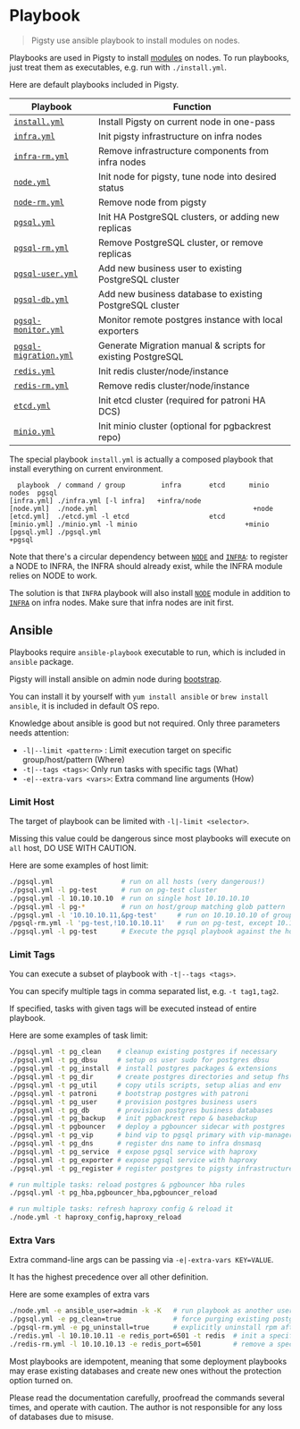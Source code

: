 # Playbook

> Pigsty use ansible playbook to install modules on nodes.

Playbooks are used in Pigsty to install [modules](ARCH#modules) on nodes.
To run playbooks, just treat them as executables, e.g. run with `./install.yml`.

Here are default playbooks included in Pigsty.

| Playbook                                                                                 | Function                                                    |
|------------------------------------------------------------------------------------------|-------------------------------------------------------------|
| [`install.yml`](https://github.com/vonng/pigsty/blob/master/install.yml)                 | Install Pigsty on current node in one-pass                  |
| [`infra.yml`](https://github.com/vonng/pigsty/blob/master/infra.yml)                     | Init pigsty infrastructure on infra nodes                   |
| [`infra-rm.yml`](https://github.com/vonng/pigsty/blob/master/infra-rm.yml)               | Remove infrastructure components from infra nodes           |
| [`node.yml`](https://github.com/vonng/pigsty/blob/master/node.yml)                       | Init node for pigsty, tune node into desired status         |
| [`node-rm.yml`](https://github.com/vonng/pigsty/blob/master/node-rm.yml)                 | Remove node from pigsty                                     |
| [`pgsql.yml`](https://github.com/vonng/pigsty/blob/master/pgsql.yml)                     | Init HA PostgreSQL clusters, or adding new replicas         |
| [`pgsql-rm.yml`](https://github.com/vonng/pigsty/blob/master/pgsql-rm.yml)               | Remove PostgreSQL cluster, or remove replicas               |
| [`pgsql-user.yml`](https://github.com/vonng/pigsty/blob/master/pgsql-user.yml)           | Add new business user to existing PostgreSQL cluster        |
| [`pgsql-db.yml`](https://github.com/vonng/pigsty/blob/master/pgsql-db.yml)               | Add new business database to existing PostgreSQL cluster    |
| [`pgsql-monitor.yml`](https://github.com/vonng/pigsty/blob/master/pgsql-monitor.yml)     | Monitor remote postgres instance with local exporters       |
| [`pgsql-migration.yml`](https://github.com/vonng/pigsty/blob/master/pgsql-migration.yml) | Generate Migration manual & scripts for existing PostgreSQL |
| [`redis.yml`](https://github.com/vonng/pigsty/blob/master/redis.yml)                     | Init redis cluster/node/instance                            |
| [`redis-rm.yml`](https://github.com/vonng/pigsty/blob/master/redis-rm.yml)               | Remove redis cluster/node/instance                          |
| [`etcd.yml`](https://github.com/vonng/pigsty/blob/master/etcd.yml)                       | Init etcd cluster (required for patroni HA DCS)             |
| [`minio.yml`](https://github.com/vonng/pigsty/blob/master/minio.yml)                     | Init minio cluster (optional for pgbackrest repo)           |

The special playbook `install.yml` is actually a composed playbook that install everything on current environment.

```
  playbook  / command / group         infra       etcd      minio   nodes  pgsql
[infra.yml] ./infra.yml [-l infra]   +infra/node 
[node.yml]  ./node.yml                                       +node
[etcd.yml]  ./etcd.yml -l etcd                    etcd
[minio.yml] ./minio.yml -l minio                           +minio
[pgsql.yml] ./pgsql.yml                                            +pgsql
```

Note that there's a circular dependency between [`NODE`](NODE) and [`INFRA`](INFRA):
to register a NODE to INFRA, the INFRA should already exist, while the INFRA module relies on NODE to work.

The solution is that `INFRA` playbook will also install [`NODE`](NODE) module in addition to [`INFRA`](INFRA) on infra nodes.
Make sure that infra nodes are init first.  




## Ansible

Playbooks require `ansible-playbook` executable to run, which is included in `ansible` package.

Pigsty will install ansible on admin node during [bootstrap](INSTALL.md#bootstrap).

You can install it by yourself with `yum install ansible` or `brew install ansible`, it is included in default OS repo.

Knowledge about ansible is good but not required. Only three parameters needs attention:

* `-l|--limit <pattern>` : Limit execution target on specific group/host/pattern (Where)
* `-t|--tags <tags>`: Only run tasks with specific tags (What)     
* `-e|--extra-vars <vars>`: Extra command line arguments (How) 


### Limit Host

The target of playbook can be limited with `-l|-limit <selector>`.

Missing this value could be dangerous since most playbooks will execute on `all` host, DO USE WITH CAUTION.

Here are some examples of host limit:

```bash
./pgsql.yml                 # run on all hosts (very dangerous!)
./pgsql.yml -l pg-test      # run on pg-test cluster
./pgsql.yml -l 10.10.10.10  # run on single host 10.10.10.10
./pgsql.yml -l pg-*         # run on host/group matching glob pattern `pg-*`
./pgsql.yml -l '10.10.10.11,&pg-test'     # run on 10.10.10.10 of group pg-test
/pgsql-rm.yml -l 'pg-test,!10.10.10.11'   # run on pg-test, except 10.10.10.11
./pgsql.yml -l pg-test      # Execute the pgsql playbook against the hosts in the pg-test cluster
```


### Limit Tags

You can execute a subset of playbook with `-t|--tags <tags>`.

You can specify multiple tags in comma separated list, e.g. `-t tag1,tag2`.

If specified, tasks with given tags will be executed instead of entire playbook.

Here are some examples of task limit:

```bash
./pgsql.yml -t pg_clean    # cleanup existing postgres if necessary
./pgsql.yml -t pg_dbsu     # setup os user sudo for postgres dbsu
./pgsql.yml -t pg_install  # install postgres packages & extensions
./pgsql.yml -t pg_dir      # create postgres directories and setup fhs
./pgsql.yml -t pg_util     # copy utils scripts, setup alias and env
./pgsql.yml -t patroni     # bootstrap postgres with patroni
./pgsql.yml -t pg_user     # provision postgres business users
./pgsql.yml -t pg_db       # provision postgres business databases
./pgsql.yml -t pg_backup   # init pgbackrest repo & basebackup
./pgsql.yml -t pgbouncer   # deploy a pgbouncer sidecar with postgres
./pgsql.yml -t pg_vip      # bind vip to pgsql primary with vip-manager
./pgsql.yml -t pg_dns      # register dns name to infra dnsmasq
./pgsql.yml -t pg_service  # expose pgsql service with haproxy
./pgsql.yml -t pg_exporter # expose pgsql service with haproxy
./pgsql.yml -t pg_register # register postgres to pigsty infrastructure

# run multiple tasks: reload postgres & pgbouncer hba rules
./pgsql.yml -t pg_hba,pgbouncer_hba,pgbouncer_reload

# run multiple tasks: refresh haproxy config & reload it
./node.yml -t haproxy_config,haproxy_reload
```



### Extra Vars

Extra command-line args can be passing via `-e|-extra-vars KEY=VALUE`.

It has the highest precedence over all other definition.

Here are some examples of extra vars

```bash
./node.yml -e ansible_user=admin -k -K   # run playbook as another user (with admin sudo password)
./pgsql.yml -e pg_clean=true             # force purging existing postgres when init a pgsql instance
./pgsql-rm.yml -e pg_uninstall=true      # explicitly uninstall rpm after postgres instance is removed
./redis.yml -l 10.10.10.11 -e redis_port=6501 -t redis  # init a specific redis instance: 10.10.10.11:6501
./redis-rm.yml -l 10.10.10.13 -e redis_port=6501        # remove a specific redis instance: 10.10.10.11:6501
```





Most playbooks are idempotent, meaning that some deployment playbooks may erase existing databases and create new ones without the protection option turned on.

Please read the documentation carefully, proofread the commands several times, and operate with caution. The author is not responsible for any loss of databases due to misuse.
